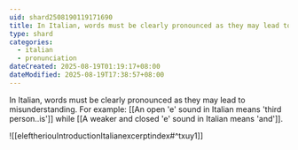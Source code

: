 ```yaml
---
uid: shard2508190119171690
title: In Italian, words must be clearly pronounced as they may lead to misunderstanding
type: shard
categories:
  - italian
  - pronunciation
dateCreated: 2025-08-19T01:19:17+08:00
dateModified: 2025-08-19T17:38:57+08:00
---
```

In Italian, words must be clearly pronounced as they may lead to misunderstanding. For example: [[An open 'e' sound in Italian means 'third person..is']] while [[A weaker and closed 'e' sound in Italian means 'and']]. 

![[eleftheriouIntroductionItalianexcerptindex#^txuy1]]
